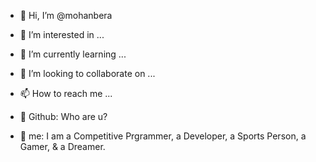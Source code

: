 - 👋 Hi, I’m @mohanbera
- 👀 I’m interested in ...
- 🌱 I’m currently learning ...
- 💞️ I’m looking to collaborate on ...
- 📫 How to reach me ...

- 👀 Github: Who are u?
- 👋 me: I am a Competitive Prgrammer,
              a Developer,
              a Sports Person,
              a Gamer,
                 & 
              a Dreamer.
